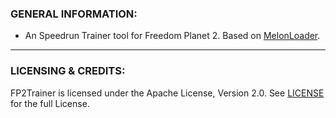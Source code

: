 ### GENERAL INFORMATION:

- An Speedrun Trainer tool for Freedom Planet 2. Based on [MelonLoader](https://github.com/LavaGang/MelonLoader).

---

### LICENSING & CREDITS:

FP2Trainer is licensed under the Apache License, Version 2.0. See [LICENSE](https://github.com/LavaGang/TestMod/blob/master/LICENSE.md) for the full License.